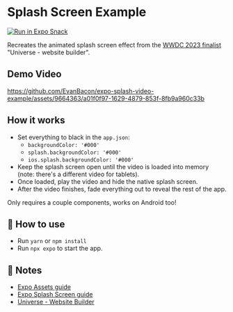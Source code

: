 # Splash Screen Example


<a href="https://snack.expo.dev/@bacon/splash-video-demo">
  <!-- iOS -->
  <img alt="Run in Expo Snack" longdesc="Run in Expo Snack" src="https://img.shields.io/badge/Run%20in%20Expo%20Snack-fff.svg?style=for-the-badge&logo=EXPO&labelColor=000&logoColor=fff" />
</a>

Recreates the animated splash screen effect from the [WWDC 2023 finalist](https://developer.apple.com/design/awards/) "Universe - website builder".

## Demo Video

https://github.com/EvanBacon/expo-splash-video-example/assets/9664363/a01f0f97-1629-4879-853f-8fb9a960c33b

## How it works

- Set everything to black in the `app.json`:
  - `backgroundColor: '#000'`
  - `splash.backgroundColor: '#000'`
  - `ios.splash.backgroundColor: '#000'`
- Keep the splash screen open until the video is loaded into memory (note: there's a different video for tablets).
- Once loaded, play the video and hide the native splash screen.
- After the video finishes, fade everything out to reveal the rest of the app.

Only requires a couple components, works on Android too!

## 🚀 How to use

- Run `yarn` or `npm install`
- Run `npx expo` to start the app.

## 📝 Notes

- [Expo Assets guide](https://docs.expo.dev/versions/latest/guides/assets/)
- [Expo Splash Screen guide](https://docs.expo.dev/versions/latest/guides/splash-screens/)
- [Universe - Website Builder](https://apps.apple.com/us/app/universe-website-builder/id1211437633)
